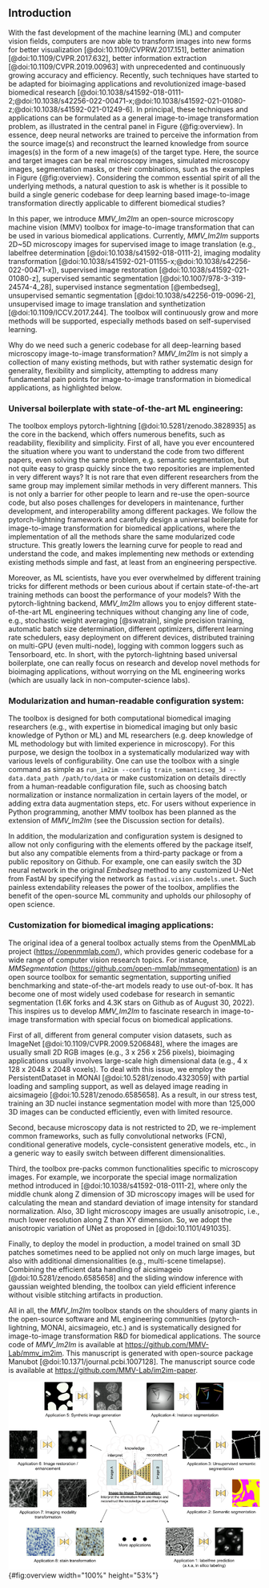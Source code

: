 ## Introduction

With the fast development of the machine learning (ML) and computer vision fields, computers are now able to transform images into new forms for better visualization [@doi:10.1109/CVPRW.2017.151], better animation [@doi:10.1109/CVPR.2017.632], better information extraction [@doi:10.1109/CVPR.2019.00963] with unprecedented and continuously growing accuracy and efficiency. 
Recently, such techniques have started to be adapted for bioimaging applications and revolutionized image-based biomedical research [@doi:10.1038/s41592-018-0111-2;@doi:10.1038/s42256-022-00471-x;@doi:10.1038/s41592-021-01080-z;@doi:10.1038/s41592-021-01249-6]. In principal, these techniques and applications can be formulated as a general image-to-image transformation problem, as illustrated in the central panel in Figure {@fig:overview}. 
In essence, deep neural networks are trained to perceive the information from the source image(s) and reconstruct the learned knowledge from source images(s) in the form of a new image(s) of the target type. 
Here, the source and target images can be real microscopy images, simulated microscopy images, segmentation masks, or their combinations, such as the examples in Figure {@fig:overview}. 
Considering the common essential spirit of all the underlying methods, a natural question to ask is whether is it possible to build a single generic codebase for deep learning based image-to-image transformation directly applicable to different biomedical studies?


In this paper, we introduce *MMV_Im2Im* an open-source microscopy machine vision (MMV) toolbox for image-to-image transformation that can be used in various biomedical applications. 
Currently, *MMV_Im2Im* supports 2D~5D microscopy images for supervised image to image translation (e.g., labelfree determination [@doi:10.1038/s41592-018-0111-2], imaging modality transformation [@doi:10.1038/s41592-021-01155-x;@doi:10.1038/s42256-022-00471-x]), supervised image restoration [@doi:10.1038/s41592-021-01080-z], supervised semantic segmentation [@doi:10.1007/978-3-319-24574-4_28], supervised instance segmentation [@embedseg], unsupervised semantic segmentation [@doi:10.1038/s42256-019-0096-2], unsupervised image to image translation and synthetization [@doi:10.1109/ICCV.2017.244]. 
The toolbox will continuously grow and more methods will be supported, especially methods based on self-supervised learning.

Why do we need such a generic codebase for all deep-learning based microscopy image-to-image transformation? *MMV_Im2Im* is not simply a collection of many existing methods, but with rather systematic design for generality, flexibility and simplicity, attempting to address many fundamental pain points for image-to-image transformation in biomedical applications, as highlighted below.

### Universal boilerplate with state-of-the-art ML engineering:

The toolbox employs pytorch-lightning [@doi:10.5281/zenodo.3828935] as the core in the backend, which offers numerous benefits, such as readability, flexibility and simplicity. First of all, have you ever encountered the situation where you want to understand the code from two different papers, even solving the same problem, e.g. semantic segmentation, but not quite easy to grasp quickly since the two repositories are implemented in very different ways? It is not rare that even different researchers from the same group may implement similar methods in very different manners. This is not only a barrier for other people to learn and re-use the open-source code, but also poses challenges for developers in maintenance, further development, and interoperability among different packages. 
We follow the pytorch-lightning framework and carefully design a universal boilerplate for image-to-image transformation for biomedical applications, where the implementation of all the methods share the same modularized code structure. This greatly lowers the learning curve for people to read and understand the code, and makes implementing new methods or extending existing methods simple and fast, at least from an engineering perspective.


Moreover, as ML scientists, have you ever overwhelmed by different training tricks for different methods or been curious about if certain state-of-the-art training methods can boost the performance of your models? With the pytorch-lightning backend, *MMV_Im2Im* allows you to enjoy different state-of-the-art ML engineering techniques without changing any line of code, e.g., stochastic weight averaging [@swatrain], single precision training, automatic batch size determination, different optimizers, different learning rate schedulers, easy deployment on different devices, distributed training on multi-GPU (even multi-node), logging with common loggers such as Tensorboard, etc. In short, with the pytorch-lightning based universal boilerplate, one can really focus on research and develop novel methods for bioimaging applications, without worrying on the ML engineering works (which are usually lack in non-computer-science labs). 

### Modularization and human-readable configuration system:

The toolbox is designed for both computational biomedical imaging researchers (e.g., with expertise in biomedical imaging but only basic knowledge of Python or ML) and ML researchers (e.g. deep knowledge of ML methodology but with limited experience in microscopy). 
For this purpose, we design the toolbox in a systematically modularized way with various levels of configurability. 
One can use the toolbox with a single command as simple as `run_im2im --config train_semanticseg_3d --data.data_path /path/to/data` or make customization on details directly from a human-readable configuration file, such as choosing batch normalization or instance normalization in certain layers of the model, or adding extra data augmentation steps, etc. 
For users without experience in Python programming, another MMV toolbox has been planned as the extension of *MMV_Im2Im* (see the Discussion section for details). 


In addition, the modularization and configuration system is designed to allow not only configuring with the elements offered by the package itself, but also any compatible elements from a third-party package or from a public repository on Github. 
For example, one can easily switch the 3D neural network in the original *Embedseg* method to any customized U-Net from FastAI by specifying the network as `fastai.vision.models.unet`. Such painless extendability releases the power of the toolbox, amplifies the benefit of the open-source ML community and upholds our philosophy of open science.


### Customization for biomedical imaging applications:


The original idea of a general toolbox actually stems from the OpenMMLab project (<https://openmmlab.com/>), which provides generic codebase for a wide range of computer vision research topics. 
For instance, *MMSegmentation* (<https://github.com/open-mmlab/mmsegmentation>) is an open source toolbox for semantic segmentation, supporting unified benchmarking and state-of-the-art models ready to use out-of-box. 
It has become one of most widely used codebase for research in semantic segmentation (1.6K forks and 4.3K stars on Github as of August 30, 2022). 
This inspires us to develop *MMV_Im2Im* to fascinate research in image-to-image transformation with special focus on biomedical applications. 


First of all, different from general computer vision datasets, such as ImageNet [@doi:10.1109/CVPR.2009.5206848], where the images are usually small 2D RGB images (e.g., 3 x 256 x 256 pixels), bioimaging applications usually involves large-scale high dimensional data (e.g., 4 x 128 x 2048 x 2048 voxels). To deal with this issue, we employ the PersistentDataset in MONAI [@doi:10.5281/zenodo.4323059] with partial loading and sampling support, as well as delayed image reading in aicsimageio [@doi:10.5281/zenodo.6585658]. 
As a result, in our stress test, training an 3D nuclei instance segmentation model with more than 125,000 3D images can be conducted efficiently, even with limited resource.


Second, because microscopy data is not restricted to 2D, we re-implement common frameworks, such as fully convolutional networks (FCN), conditional generative models, cycle-consistent generative models, etc., in a generic way to easily switch between different dimensionalities. 

Third, the toolbox pre-packs common functionalities specific to microscopy images. For example, we incorporate the special image normalization method introduced in [@doi:10.1038/s41592-018-0111-2], where only the middle chunk along Z dimension of 3D microscopy images will be used for calculating the mean and standard deviation of image intensity for standard normalization. Also, 3D light microscopy images are usually anisotropic, i.e., much lower resolution along Z than XY dimension. So, we adopt the anisotropic variation of UNet as proposed in [@doi:10.1101/491035]. 


Finally, to deploy the model in production, a model trained on small 3D patches sometimes need to be applied not only on much large images, but also with additional dimensionalities (e.g., multi-scene timelapse). Combining the efficient data handling of aicsimageio [@doi:10.5281/zenodo.6585658] and the sliding window inference with gaussian weighted blending, the toolbox can yield efficient inference without visible stitching artifacts in production. 

All in all, the *MMV_Im2Im* toolbox stands on the shoulders of many giants in the open-source software and ML engineering communities (pytorch-lightning, MONAI, aicsimageio, etc.) and is systematically designed for image-to-image transformation R&D for biomedical applications. The source code of *MMV_Im2Im* is available at <https://github.com/MMV-Lab/mmv_im2im>. This manuscript is generated with open-source package Manubot [@doi:10.1371/journal.pcbi.1007128]. The manuscript source code is available at <https://github.com/MMV-Lab/im2im-paper>.



![Overview of the image-to-image transformation concept and its example applications](images/overview_figure.png){#fig:overview width="100%" height="53%"}